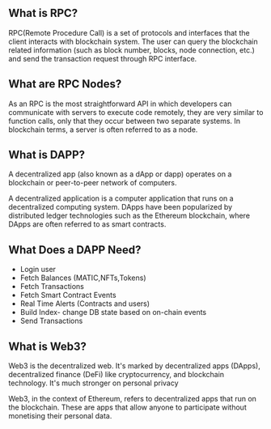 ## What is RPC?
RPC(Remote Procedure Call) is a set of protocols and interfaces that the client interacts with blockchain system. 
The user can query the blockchain related information (such as block number, blocks, node connection, etc.) and 
send the transaction request through RPC interface.

## What are RPC Nodes?
As an RPC is the most straightforward API in which developers can communicate with servers to execute code remotely, 
they are very similar to function calls, only that they occur between two separate systems. In blockchain terms, 
a server is often referred to as a node.

## What is DAPP?
A decentralized app (also known as a dApp or dapp) operates on a blockchain or peer-to-peer network of computers.

A decentralized application is a computer application that runs on a decentralized computing system. DApps have been popularized by distributed ledger technologies such as the Ethereum blockchain, where DApps are often referred to as smart contracts.

## What Does a DAPP Need?
* Login user
* Fetch Balances (MATIC,NFTs,Tokens)
* Fetch Transactions
* Fetch Smart Contract Events
* Real Time Alerts (Contracts and users)
* Build Index- change DB state based on on-chain events
* Send Transactions

## What is Web3?
Web3 is the decentralized web. It's marked by decentralized apps (DApps), decentralized finance (DeFi) like cryptocurrency, and blockchain technology. It's much stronger on personal privacy

Web3, in the context of Ethereum, refers to decentralized apps that run on the blockchain. These are apps that allow anyone to participate without monetising their personal data.
